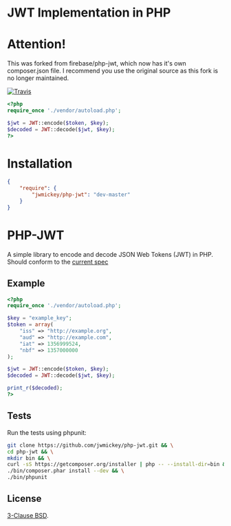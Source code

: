 JWT Implementation in PHP
=========================

Attention!
==========

This was forked from firebase/php-jwt, which now has it's own composer.json file.  I recommend you use the original source as this fork is no longer maintained.  



[![Travis](https://travis-ci.org/jwmickey/php-jwt.png)](https://travis-ci.org/jwmickey/php-jwt)

```php
<?php
require_once './vendor/autoload.php';

$jwt = JWT::encode($token, $key);
$decoded = JWT::decode($jwt, $key);
?>
```

Installation
============

```json
{
    "require": {
        "jwmickey/php-jwt": "dev-master"
    }
}
```

PHP-JWT
=======
A simple library to encode and decode JSON Web Tokens (JWT) in PHP. Should
conform to the [current spec](http://tools.ietf.org/html/draft-ietf-oauth-json-web-token-06)

Example
-------
```php
<?php
require_once './vendor/autoload.php';

$key = "example_key";
$token = array(
    "iss" => "http://example.org",
    "aud" => "http://example.com",
    "iat" => 1356999524,
    "nbf" => 1357000000
);

$jwt = JWT::encode($token, $key);
$decoded = JWT::decode($jwt, $key);

print_r($decoded);
?>
```

Tests
-----
Run the tests using phpunit:

```bash
git clone https://github.com/jwmickey/php-jwt.git && \
cd php-jwt && \
mkdir bin && \
curl -sS https://getcomposer.org/installer | php -- --install-dir=bin && \
./bin/composer.phar install --dev && \
./bin/phpunit
```

License
-------
[3-Clause BSD](http://opensource.org/licenses/BSD-3-Clause).
